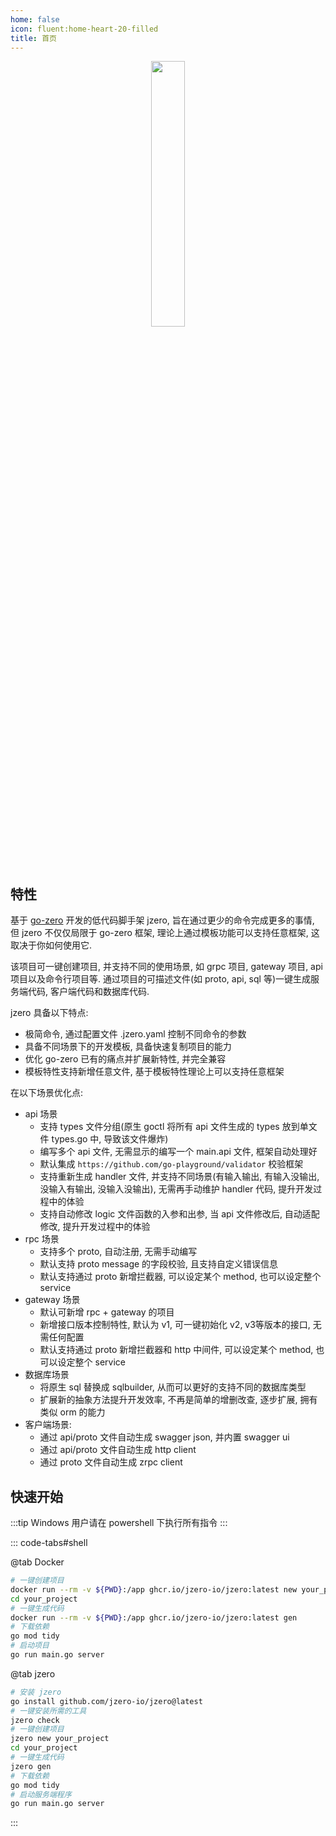 ```yaml
---
home: false
icon: fluent:home-heart-20-filled
title: 首页
---
```


<div style="text-align: center;">
  <img src="https://oss.jaronnie.com/jzero.jpg" style="width: 33%;" alt=""/>
</div>

## 特性

基于 [go-zero](https://go-zero.dev) 开发的低代码脚手架 jzero, 旨在通过更少的命令完成更多的事情, 但 jzero 不仅仅局限于 go-zero 框架, 理论上通过模板功能可以支持任意框架, 这取决于你如何使用它.

该项目可一键创建项目, 并支持不同的使用场景, 如 grpc 项目, gateway 项目, api 项目以及命令行项目等. 通过项目的可描述文件(如 proto, api, sql 等)一键生成服务端代码, 客户端代码和数据库代码.

jzero 具备以下特点:

* 极简命令, 通过配置文件 .jzero.yaml 控制不同命令的参数
* 具备不同场景下的开发模板, 具备快速复制项目的能力
* 优化 go-zero 已有的痛点并扩展新特性, 并完全兼容
* 模板特性支持新增任意文件, 基于模板特性理论上可以支持任意框架

在以下场景优化点:

* api 场景
    * 支持 types 文件分组(原生 goctl 将所有 api 文件生成的 types 放到单文件 types.go 中, 导致该文件爆炸)
    * 编写多个 api 文件, 无需显示的编写一个 main.api 文件, 框架自动处理好
    * 默认集成 `https://github.com/go-playground/validator` 校验框架
    * 支持重新生成 handler 文件, 并支持不同场景(有输入输出, 有输入没输出, 没输入有输出, 没输入没输出), 无需再手动维护 handler 代码, 提升开发过程中的体验
    * 支持自动修改 logic 文件函数的入参和出参, 当 api 文件修改后, 自动适配修改, 提升开发过程中的体验
* rpc 场景
    * 支持多个 proto, 自动注册, 无需手动编写
    * 默认支持 proto message 的字段校验, 且支持自定义错误信息
    * 默认支持通过 proto 新增拦截器, 可以设定某个 method, 也可以设定整个 service
* gateway 场景
    * 默认可新增 rpc + gateway 的项目
    * 新增接口版本控制特性, 默认为 v1, 可一键初始化 v2, v3等版本的接口, 无需任何配置
    * 默认支持通过 proto 新增拦截器和 http 中间件, 可以设定某个 method, 也可以设定整个 service
* 数据库场景
  * 将原生 sql 替换成 sqlbuilder, 从而可以更好的支持不同的数据库类型
  * 扩展新的抽象方法提升开发效率, 不再是简单的增删改查, 逐步扩展, 拥有类似 orm 的能力
* 客户端场景:
  * 通过 api/proto 文件自动生成 swagger json, 并内置 swagger ui 
  * 通过 api/proto 文件自动生成 http client
  * 通过 proto 文件自动生成 zrpc client

## 快速开始

:::tip Windows 用户请在 powershell 下执行所有指令
:::

::: code-tabs#shell

@tab Docker

```bash
# 一键创建项目
docker run --rm -v ${PWD}:/app ghcr.io/jzero-io/jzero:latest new your_project
cd your_project 
# 一键生成代码
docker run --rm -v ${PWD}:/app ghcr.io/jzero-io/jzero:latest gen
# 下载依赖
go mod tidy
# 启动项目
go run main.go server
```

@tab jzero

```bash
# 安装 jzero
go install github.com/jzero-io/jzero@latest
# 一键安装所需的工具
jzero check
# 一键创建项目
jzero new your_project
cd your_project
# 一键生成代码
jzero gen
# 下载依赖
go mod tidy
# 启动服务端程序
go run main.go server
```
:::
